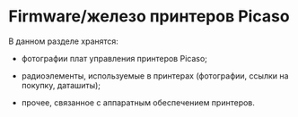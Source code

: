 # Firmware/железо принтеров Picaso

В данном разделе хранятся:

+ фотографии плат управления принтеров Picaso;

+ радиоэлементы, используемые в принтерах (фотографии, ссылки на покупку, даташиты);

+ прочее, связанное с аппаратным обеспечением принтеров.